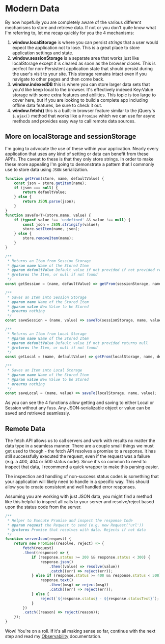 # Modern Data

By now hopefully you are completely aware of the various different mechanisms to store and retrieve data.  If not or you don't quite know what I'm referring to, let me recap quickly for you the 4 mechanisms:

1. **window.localStorage** is where you can persist *strings* that a user would expect the application not to lose.  This is a great place to store application settings and state.
1. **window.sessionStorage** is a separate area that works just like localStorage except it is cleared as soon as the browser closes.  This is perfect for non-Persistent application state that should persist during the user's visit to your site.  This storage remains intact even if you navigate to other pages and then come back.
1. **window.indexedDB** this is where you can store larger data sets that you'd like keep local to the browser.  It's effectively indexed Key:Value storage with some extra features and abilities.  This topic is too large to cover here, but if you are looking to build a complete app including offline data features, be sure to check it out.
1. **window.fetch()** this is a built-in browser feature similar to the jQuery's ```$.ajax()``` method that works like a ```Promise``` which we can use for async methods and provides easy way to call remote data sources.

## More on localStorage and sessionStorage

I'm going to advocate the use of these within your application.  Nearly every application that uses any kind of setting or data can benefit from these API's.  The caveat to these is that they only store strings. In order to make these more appealing I'm going to demonstrate a pattern that I commonly use to store data using ```JSON``` serialization.

```javascript
function getFrom(store, name, defaultValue) {
    const json = store.getItem(name);
    if (json === null) {
        return defaultValue;
    } else {
        return JSON.parse(json);
    }
}
function saveTo<T>(store,name, value) {
    if (typeof value !== 'undefined' && value !== null) {
        const json = JSON.stringify(value);
        store.setItem(name, json);
    } else {
        store.removeItem(name);
    }
}

/**
 * Returns an Item from Session Storage
 * @param name Name of the Stored Item
 * @param defaultValue Default value if not provided if not provided returns null
 * @returns the Item, or null if not found
 */
const getSession = (name, defaultValue) => getFrom(sessionStorage, name, defaultValue);

/**
 * Saves an Item into Session Storage
 * @param name Name of the Stored Item
 * @param value New Value to be Stored
 * @reurns nothing
 */
const saveSession = (name, value) => saveTo(sessionStorage, name, value);

/**
 * Returns an Item from Local Storage
 * @param name Name of the Stored Item
 * @param defaultValue Default value if not provided returns null
 * @returns the Item, or null if not found
 */
const getLocal = (name, defaultValue) => getFrom(localStorage, name, defaultValue);

/**
 * Saves an Item into Local Storage
 * @param name Name of the Stored Item
 * @param value New Value to be Stored
 * @reurns nothing
 */
const saveLocal = (name, value) => saveTo(localStorage, name, value);
```

As you can see the 4 functions allow getting and saving to either Local or Session without any fuss.  Any JSON-serializable object or value can be saved and retrieved seamlessly.


## Remote Data

The fetch API allows us to call servers and work with results no matter the data type in a seamless manner.  There are a couple small things we must get used to though - the fetch API resolves a promise to a response. It has still successfully executed the request, even if the request was a failure (e.g. a 400, 404 or 500 status code).  Since it's so common to need to inspect that data, I recommend a quick wrapper to make this parsing easier.  

The inspection and handling of non-success status codes is something that your application will likely need to handle in a specific way.  This should allow you to create consistent and well handled error responses.

Assuming you are working with just JSON data, you might find a method like this helpful to inspect all calls to your server and resolve/reject based upon the status code from the server.

```javascript
/**
 * Helper to Execute Promise and inspect the response Code
 * @param request the Request to send (e.g. new Request('url'))
 * @returns Promise that resolves with data. Rejects if not data
 */
function serverJson(request) {
    return new Promise((resolve, reject) => {
        fetch(request)
        .then((response) => {
            if (response.status >= 200 && response.status < 300) {
                response.json()
                    .then((value) => resolve(value))
                    .catch((err) => reject(err));
            } else if (response.status >= 400 && response.status < 500) {
                response.text()
                    .then((msg) => reject(msg))
                    .catch((err) => reject(err));
            } else {
                reject(`${response.status} - ${response.statusText}`);
            }
        })
        .catch((reason) => reject(reason));
    });
}
```

Wow! You're on a roll.  If it's all making sense so far, continue with the next step and read my [Observability](./OBSERVABILITY.md) documentation.